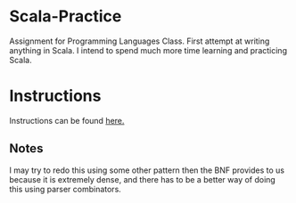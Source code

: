 # Scala-Practice
Assignment for Programming Languages Class. First attempt at writing anything in Scala. I intend to spend much more time learning and practicing Scala.

# Instructions
<html>
  <body>
    <p> Instructions can be found <a href="https://danielschlegel.org/wp/teaching/csc344-spring-2018/csc344-assignment-3/
      "> here. </a>
  </body>
</html>

## Notes
I may try to redo this using some other pattern then the BNF provides to us because it is extremely dense, and there has to be a better way of doing this using parser combinators.
